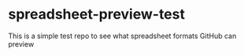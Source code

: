 # spreadsheet-preview-test
This is a simple test repo to see what spreadsheet formats GitHub can preview
